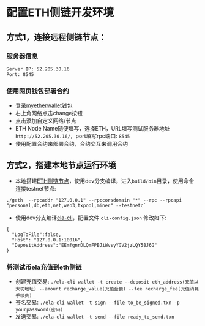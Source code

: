 # 配置ETH侧链开发环境

## 方式1，连接远程侧链节点：

### 服务器信息
```
Server IP: 52.205.30.16
Port: 8545
```
### 使用网页钱包部署合约
* 登录[myetherwallet](https://www.myetherwallet.com)钱包
* 右上角网络点击change按钮
* 点击添加自定义网络/节点
* ETH Node Name随便填写，选择ETH，URL填写测试服务器地址 `http://52.205.30.16/`，port填写rpc端口: `8545`
* 使用配置合约来部署合约，合约交互来调用合约


## 方式2，搭建本地节点运行环境

* 本地搭建[ETH侧链节点](https://github.com/elastos/Elastos.ELA.SideChain.ETH)，使用dev分支编译，进入`build/bin`目录，使用命令连接testnet节点: 

```
./geth  --rpcaddr "127.0.0.1" --rpccorsdomain "*" --rpc --rpcapi "personal,db,eth,net,web3,txpool,miner" --testnetc` 
```


* 使用dev分支编译[ela-cli](https://github.com/elastos/Elastos.ELA.Client)，配置文件 `cli-config.json` 修改如下:

```
{
  "LogToFile":false,
  "Host": "127.0.0.1:10016",
  "DepositAddress":"EEmfgnrDLQmFPBJiWvsyYGV2jzLQY58J6G"
}
```


### 将测试币ela充值到eth侧链
* 创建充值交易: `./ela-cli wallet -t create --deposit eth_address(充值以太坊地址) --amount recharge_value(充值金额) --fee recharge_fee(充值消耗手续费)`
* 签名交易: `./ela-cli wallet -t sign --file to_be_signed.txn -p yourpassword(密码)`
* 发送交易: `./ela-cli wallet -t send --file ready_to_send.txn`




